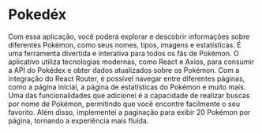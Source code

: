 <h1>Pokedéx</h1>
<p>Com essa aplicação, você poderá explorar e descobrir informações sobre diferentes Pokémon, como seus nomes, tipos, imagens e estatísticas. É uma ferramenta divertida e interativa para todos os fãs de Pokémon.
O aplicativo utiliza tecnologias modernas, como React e Axios, para consumir a API do Pokédex e obter dados atualizados sobre os Pokémon. Com a integração do React Router, é possível navegar entre diferentes páginas, como a página inicial, a página de estatísticas do Pokémon e muito mais.
Uma das funcionalidades que adicionei é a capacidade de realizar buscas por nome de Pokémon, permitindo que você encontre facilmente o seu favorito. Além disso, implementei a paginação para exibir 20 Pokémon por página, tornando a experiência mais fluída.</p>
